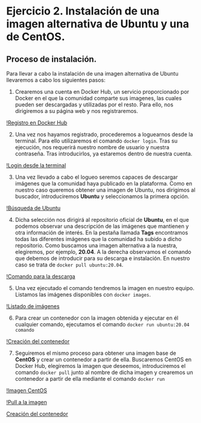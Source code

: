# Ejercicio 2. Instalación de una imagen alternativa de Ubuntu y una de CentOS.

## Proceso de instalación.

Para llevar a cabo la instalación de una imagen alternativa de Ubuntu llevaremos a cabo los siguientes pasos:

1. Crearemos una cuenta en Docker Hub, un servicio proporcionado por Docker en el que la comunidad comparte sus imagenes, las cuales pueden ser descargadas y utilizadas por el resto. Para ello, nos dirigiremos a su página web y nos registraremos. 

[!Registro en Docker Hub](https://github.com/Davidspace/Ejercicios_IV/blob/main/Tema%203/imagenes/docker_hub_login.png)

2. Una vez nos hayamos registrado, procederemos a loguearnos desde la terminal. Para ello utilizaremos el comando `docker login`. Tras su ejecución, nos requerirá nuestro nombre de usuario y nuestra contraseña. Tras introducirlos, ya estaremos dentro de nuestra cuenta.

[!Login desde la terminal](https://github.com/Davidspace/Ejercicios_IV/blob/main/Tema%203/imagenes/docker_hub_login_terminal.png)

3. Una vez llevado a cabo el logueo seremos capaces de descargar imágenes que la comunidad haya publicado en la plataforma. Como en nuestro caso queremos obtener una imagen de Ubuntu, nos dirigimos al buscador, introduciremos **Ubuntu** y seleccionamos la primera opción.

[!Búsqueda de Ubuntu](https://github.com/Davidspace/Ejercicios_IV/blob/main/Tema%203/imagenes/busqueda_ubuntu.png)

4. Dicha selección nos dirigirá al repositorio oficial de **Ubuntu**, en el que podemos observar una descripción de las imágenes que mantienen y otra información de interés. En la pestaña llamada **Tags** encontramos todas las diferentes imágenes que la comunidad ha subido a dicho repositorio. Como buscamos una imagen alternativa a la nuestra, elegiremos, por ejemplo, **20.04**. A la derecha observamos el comando que debemos de introducir para su descarga e instalación. En nuestro caso se trata de `docker pull ubuntu:20.04`.

[!Comando para la descarga](https://github.com/Davidspace/Ejercicios_IV/blob/main/Tema%203/imagenes/descarga_imagen_ubuntu.png)

5. Una vez ejecutado el comando tendremos la imagen en nuestro equipo. Listamos las imágenes disponibles con `docker images`.

[!Listado de imágenes](https://github.com/Davidspace/Ejercicios_IV/blob/main/Tema%203/imagenes/listado_imagenes.png)

6. Para crear un contenedor con la imagen obtenida y ejecutar en él cualquier comando, ejecutamos el comando `docker run ubuntu:20.04 comando`

[!Creación del contenedor](https://github.com/Davidspace/Ejercicios_IV/blob/main/Tema%203/imagenes/creacion_contenedor_ubuntu.png)

7. Seguiremos el mismo proceso para obtener una imagen base de **CentOS** y crear un contenedor a partir de ella. Buscaremos CentOS en Docker Hub, elegiremos la imagen que deseemos, introduciremos el comando `docker pull` junto al nombre de dicha imagen y crearemos un contenedor a partir de ella mediante el comando `docker run`

[!Imagen CentOS](https://github.com/Davidspace/Ejercicios_IV/blob/main/Tema%203/imagenes/imagen_centos.png)

[!Pull a la imagen](https://github.com/Davidspace/Ejercicios_IV/blob/main/Tema%203/imagenes/descarga_imagen_centos.png)

[Creación del contenedor](https://github.com/Davidspace/Ejercicios_IV/blob/main/Tema%203/imagenes/creacion_contenedor_centos.png)


